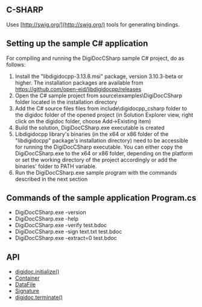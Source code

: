 ## C-SHARP
Uses [http://swig.org/](http://swig.org/) tools for generating bindings. 

## Setting up the sample C# application

For compiling and running the DigiDocCSharp sample C# project, do as follows:

1. Install the "libdigidocpp-3.13.8.msi" package, version 3.10.3-beta or higher. The installation packages are available from https://github.com/open-eid/libdigidocpp/releases
2. Open the C# sample project from source\examples\DigiDocCSharp folder located in the installation directory
3. Add the C# source files files from include\digidocpp_csharp folder to the digidoc folder of the opened project (in Solution Explorer view, right click on the digidoc folder, choose Add->Existing item)
4. Build the solution, DigiDocCSharp.exe executable is created
4. Libdigidocpp library's binaries (in the x64 or x86 folder of the "libdigidocpp" package's installation directory) need to be accessible for running the DigiDocCSharp executable. You can either copy the DigiDocCSharp.exe to the x64 or x86 folder, depending on the platform or set the working directory of the project accordingly or add the binaries' folder to PATH variable.
5. Run the DigiDocCSharp.exe sample program with the commands described in the next section

## Commands of the sample application Program.cs
* DigiDocCSharp.exe -version
* DigiDocCSharp.exe -help
* DigiDocCSharp.exe -verify test.bdoc
* DigiDocCSharp.exe -sign text.txt test.bdoc
* DigiDocCSharp.exe -extract=0 test.bdoc

## API
* [digidoc.initialize()](http://open-eid.github.io/libdigidocpp/namespacedigidoc.html#ada31d19121d7a6d98b04267f3ed8cc8f)
* [Container](http://open-eid.github.io/libdigidocpp/classdigidoc_1_1Container.html)
* [DataFile](http://open-eid.github.io/libdigidocpp/classdigidoc_1_1DataFile.html)
* [Signature](http://open-eid.github.io/libdigidocpp/classdigidoc_1_1Signature.html)
* [digidoc.terminate()](http://open-eid.github.io/libdigidocpp/namespacedigidoc.html#a121f0363627f62f3972ac4b445986598)
